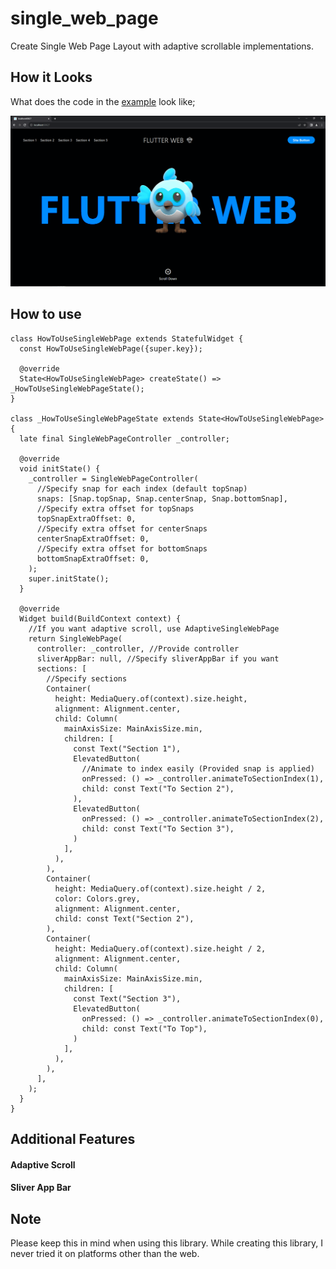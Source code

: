 # single_web_page

Create Single Web Page Layout with adaptive scrollable implementations.

## How it Looks
What does the code in the [example](https://pub.dev/packages/single_web_page/example) look like;

![](art/swp.gif)

## How to use

```
class HowToUseSingleWebPage extends StatefulWidget {
  const HowToUseSingleWebPage({super.key});

  @override
  State<HowToUseSingleWebPage> createState() => _HowToUseSingleWebPageState();
}

class _HowToUseSingleWebPageState extends State<HowToUseSingleWebPage> {
  late final SingleWebPageController _controller;

  @override
  void initState() {
    _controller = SingleWebPageController(
      //Specify snap for each index (default topSnap)
      snaps: [Snap.topSnap, Snap.centerSnap, Snap.bottomSnap],
      //Specify extra offset for topSnaps
      topSnapExtraOffset: 0,
      //Specify extra offset for centerSnaps
      centerSnapExtraOffset: 0,
      //Specify extra offset for bottomSnaps
      bottomSnapExtraOffset: 0,
    );
    super.initState();
  }

  @override
  Widget build(BuildContext context) {
    //If you want adaptive scroll, use AdaptiveSingleWebPage
    return SingleWebPage(
      controller: _controller, //Provide controller
      sliverAppBar: null, //Specify sliverAppBar if you want
      sections: [
        //Specify sections
        Container(
          height: MediaQuery.of(context).size.height,
          alignment: Alignment.center,
          child: Column(
            mainAxisSize: MainAxisSize.min,
            children: [
              const Text("Section 1"),
              ElevatedButton(
                //Animate to index easily (Provided snap is applied)
                onPressed: () => _controller.animateToSectionIndex(1),
                child: const Text("To Section 2"),
              ),
              ElevatedButton(
                onPressed: () => _controller.animateToSectionIndex(2),
                child: const Text("To Section 3"),
              )
            ],
          ),
        ),
        Container(
          height: MediaQuery.of(context).size.height / 2,
          color: Colors.grey,
          alignment: Alignment.center,
          child: const Text("Section 2"),
        ),
        Container(
          height: MediaQuery.of(context).size.height / 2,
          alignment: Alignment.center,
          child: Column(
            mainAxisSize: MainAxisSize.min,
            children: [
              const Text("Section 3"),
              ElevatedButton(
                onPressed: () => _controller.animateToSectionIndex(0),
                child: const Text("To Top"),
              )
            ],
          ),
        ),
      ],
    );
  }
}
```

## Additional Features

#### Adaptive Scroll

#### Sliver App Bar

## Note
Please keep this in mind when using this library. While creating this library, I never tried it on platforms other than the web.
